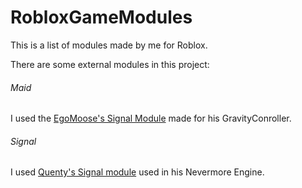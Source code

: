 # RobloxGameModules
This is a list of modules made by me for Roblox.

There are some external modules in this project:
###### Maid
I used the [EgoMoose's Signal Module](https://github.com/EgoMoose/Rbx-Gravity-Controller/blob/main/src/ServerScriptService/GravityController/GravityController/Utility/Maid.lua) made for his GravityConroller.

###### Signal
I used [Quenty's Signal module](https://github.com/Quenty/NevermoreEngine/blob/6ca66a994dba630ad9ac0e2208ac3b8b6630b053/Modules/Events/Signal.lua) used in his Nevermore Engine.
